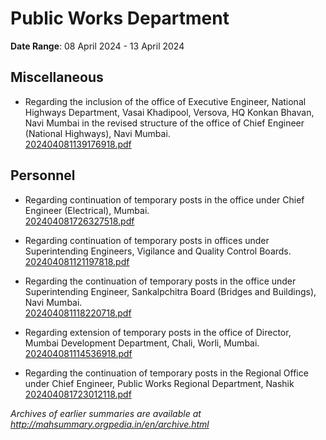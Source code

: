 # Public Works Department

**Date Range**: 08 April 2024 - 13 April 2024


## Miscellaneous
- Regarding the inclusion of the office of Executive Engineer, National Highways Department, Vasai Khadipool, Versova, HQ Konkan Bhavan, Navi Mumbai in the revised structure of the office of Chief Engineer (National Highways), Navi Mumbai.\
  [202404081139176918.pdf](https://gr.maharashtra.gov.in/Site/Upload/Government%20Resolutions/English/202404081139176918.pdf)

## Personnel
- Regarding continuation of temporary posts in the office under Chief Engineer (Electrical), Mumbai.\
  [202404081726327518.pdf](https://gr.maharashtra.gov.in/Site/Upload/Government%20Resolutions/English/202404081726327518.pdf)

- Regarding continuation of temporary posts in offices under Superintending Engineers, Vigilance and Quality Control Boards.\
  [202404081121197818.pdf](https://gr.maharashtra.gov.in/Site/Upload/Government%20Resolutions/English/202404081121197818.pdf)

- Regarding the continuation of temporary posts in the office under Superintending Engineer, Sankalpchitra Board (Bridges and Buildings), Navi Mumbai.\
  [202404081118220718.pdf](https://gr.maharashtra.gov.in/Site/Upload/Government%20Resolutions/English/202404081118220718.pdf)

- Regarding extension of temporary posts in the office of Director, Mumbai Development Department, Chali, Worli, Mumbai.\
  [202404081114536918.pdf](https://gr.maharashtra.gov.in/Site/Upload/Government%20Resolutions/English/202404081114536918.pdf)

- Regarding the continuation of temporary posts in the Regional Office under Chief Engineer, Public Works Regional Department, Nashik\
  [202404081723012118.pdf](https://gr.maharashtra.gov.in/Site/Upload/Government%20Resolutions/English/202404081723012118.pdf)


*Archives of earlier summaries are available at http://mahsummary.orgpedia.in/en/archive.html*